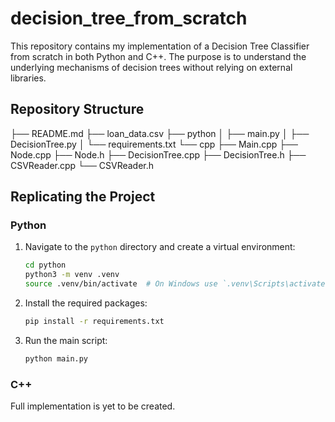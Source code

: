 # decision_tree_from_scratch

This repository contains my implementation of a Decision Tree Classifier from scratch in both Python and C++. The purpose is to understand the underlying mechanisms of decision trees without relying on external libraries.

## Repository Structure

├── README.md
├── loan_data.csv
├── python
│   ├── main.py
│   ├── DecisionTree.py
│   └── requirements.txt
└── cpp
    ├── Main.cpp
    ├── Node.cpp
    ├── Node.h
    ├── DecisionTree.cpp
    ├── DecisionTree.h
    ├── CSVReader.cpp
    └── CSVReader.h

## Replicating the Project

### Python

1. Navigate to the `python` directory and create a virtual environment:
    ```bash
    cd python
    python3 -m venv .venv
    source .venv/bin/activate  # On Windows use `.venv\Scripts\activate`
    ```
2. Install the required packages:
    ```bash
    pip install -r requirements.txt
    ```
3. Run the main script:
    ```bash
    python main.py
    ```

### C++ 

Full implementation is yet to be created.
